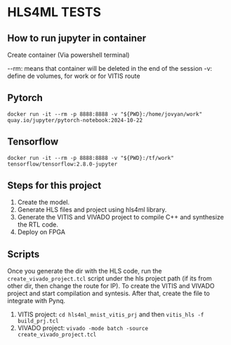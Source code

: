 # HLS4ML TESTS

## How to run jupyter in container

Create container (Via powershell terminal)

--rm: means that container will be deleted in the end of the session
-v: define de volumes, for work or for VITIS route

## Pytorch
`docker run -it --rm -p 8888:8888 -v "${PWD}:/home/jovyan/work" quay.io/jupyter/pytorch-notebook:2024-10-22`

## Tensorflow
`docker run -it --rm -p 8888:8888 -v "${PWD}:/tf/work" tensorflow/tensorflow:2.8.0-jupyter`

## Steps for this project

1. Create the model.
2. Generate HLS files and project using hls4ml library.
3. Generate the VITIS and VIVADO project to compile C++ and synthesize the RTL code.
4. Deploy on FPGA

## Scripts
Once you generate the dir with the HLS code, run the `create_vivado_project.tcl` script under the hls project path (if its from other dir, then change the route for IP).
To create the VITIS and VIVADO project and start compilation and syntesis. After that, create the file to integrate with Pynq.

1. VITIS project: `cd hls4ml_mnist_vitis_prj` and then `vitis_hls -f build_prj.tcl`
2. VIVADO project: `vivado -mode batch -source create_vivado_project.tcl`
